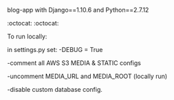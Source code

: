 blog-app with Django==1.10.6 and Python==2.7.12

:octocat: :octocat:

To run locally:

in settings.py set:
-DEBUG = True

-comment all AWS S3 MEDIA & STATIC configs

-uncomment MEDIA_URL and MEDIA_ROOT (locally run)

-disable custom database config.


